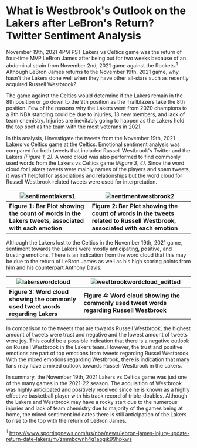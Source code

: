 # What is Westbrook's Outlook on the Lakers after LeBron's Return? Twitter Sentiment Analysis

November 19th, 2021 4PM PST Lakers vs Celtics game was the return of four-time MVP LeBron James after being out for two weeks because of an abdominal strain from November 2nd, 2021 game against the Rockets.<sup>1</sup> Although LeBron James returns to the November 19th, 2021 game, why hasn't the Lakers done well when they have other all-stars such as recently acquired Russell Westbrook?


The game against the Celtics would determine if the Lakers remain in the 8th position or go down to the 9th position as the Trailblazers take the 8th position. Few of the reasons why the Lakers went from 2020 champions to a 9th NBA standing could be due to injuries, 13 new members, and lack of team chemistry. Injuries are inevitably going to happen as the Lakers hold the top spot as the team with the most veterans in 2021.


In this analysis, I investigate the tweets from the November 19th, 2021 Lakers vs Celtics game at the Celtics. Emotional sentiment analysis was compared for both tweets that included Russell Westbrook's Twitter and the Lakers *(Figure 1, 2).* A word cloud was also performed to find commonly used words from the Lakers vs Celtics game *(Figure 3, 4).* Since the word cloud for Lakers tweets were mainly names of the players and spam tweets, it wasn't helpful for associations and relationships but the word cloud for Russell Westbrook related tweets were used for interpretation.


| ![sentimentlakers1](https://user-images.githubusercontent.com/73903035/142739908-d5e3c7ba-517c-4847-a492-77f376bf4c6e.png) | ![sentimentwestbrook2](https://user-images.githubusercontent.com/73903035/142739881-1f21a67e-dfe6-4307-b9fd-a6d0474785e1.png) |
| --------------- | ------------- |
| **Figure 1: Bar Plot showing the count of words in the Lakers tweets, associated with each emotion**  | **Figure 2: Bar Plot showing the count of words in the tweets related to Russell Westbrook, associated with each emotion**  |

Although the Lakers lost to the Celtics in the November 19th, 2021 game, sentiment towards the Lakers were mostly anticipating, positive, and trusting emotions. There is an indication from the word cloud that this may be due to the return of LeBron James as well as his high scoring points from him and his counterpart Anthony Davis.

| ![lakerswordcloud](https://user-images.githubusercontent.com/73903035/142739304-95c657b6-7f91-4cec-8306-f1c541cc0a28.png)  | ![westbrookwordcloud_editted](https://user-images.githubusercontent.com/73903035/142740055-36fc9812-9f16-43db-81f6-c448525eb380.png) |
| ------------- | ------------- |
| **Figure 3: Word cloud showing the commonly used tweet words regarding Lakers**  | **Figure 4: Word cloud showing the commonly used tweet words regarding Russell Westbrook**|
  

In comparison to the tweets that are towards Russell Westbrook, the highest amount of tweets were trust and negative and the lowest amount of tweets were joy. This could be a possible indication that there is a negative outlook on Russell Westbrook in the Lakers team. However, the trust and positive emotions are part of top emotions from tweets regarding Russel Westbrook. With the mixed emotions regarding Westbrook, there is indication that many fans may have a mixed outlook towards Russell Westbrook in the Lakers.


In summary, the November 19th, 2021 Lakers vs Celtics game was just one of the many games in the 2021-22 season. The acquisition of Westbrook was highly anticipated and positively received since he is known as a highly effective basketball player with his track record of triple-doubles. Although the Lakers and Westbrook may have a rocky start due to the numerous injuries and lack of team chemistry due to majority of the games being at home, the mixed sentiment indicates there is still anticipation of the Lakers to rise to the top with the return of LeBron James.





<sup>1</sup> https://www.sportingnews.com/us/nba/news/lebron-james-injury-update-return-date-lakers/m7zmmbcwnh4q1aogjk99hpkws
